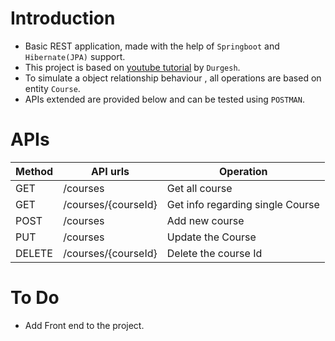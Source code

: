 # Introduction
- Basic REST application, made with the help of `Springboot` and `Hibernate(JPA)` support. 
- This project is based on [youtube tutorial](https://www.youtube.com/watch?v=sdDDuQuX2cg) by `Durgesh`.
- To simulate a object relationship behaviour , all operations are based on entity `Course`. 
- APIs extended are provided below and can be tested using `POSTMAN`.

# APIs
|Method|API urls|Operation|
|------|--------|---------|
| GET  |/courses|Get all course|
| GET  |/courses/{courseId}|Get info regarding single Course|
| POST |/courses|Add new course|
| PUT  |/courses|Update the Course|
| DELETE|/courses/{courseId}|Delete the course Id|

# To Do 
- Add Front end to the project.
